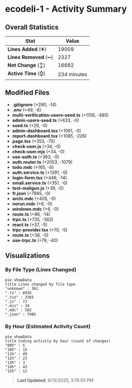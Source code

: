 # ecodeli-1 - Activity Summary 

## Overall Statistics

| Stat                   | Value                                                             |
| ---------------------- | ----------------------------------------------------------------- |
| **Lines Added** (➕)   | 19009                                          |
| **Lines Removed** (➖) | 2327                                        |
| **Net Change** (↕)    | 16682                |
| **Active Time** (⌚)   | 234 minutes |


## Modified Files
- **.gitignore** (+290, -14)
- **.env** (+49, -8)
- **multi-verification-users-seed.ts** (+1156, -485)
- **admin-users-seed.ts** (+633, -0)
- **seed.ts** (+29, -0)
- **admin-dashboard.tsx** (+1091, -0)
- **report-dashboard.tsx** (+1085, -226)
- **page.tsx** (+353, -75)
- **check-user.js** (+34, -0)
- **check-user.mjs** (+34, -0)
- **use-auth.ts** (+363, -0)
- **auth.router.ts** (+2053, -1079)
- **todo.mdc** (+165, -0)
- **auth.service.ts** (+1391, -0)
- **login-form.tsx** (+446, -14)
- **email.service.ts** (+351, -0)
- **test-mailgun.js** (+39, -0)
- **fr.json** (+7985, -0)
- **archi.mdc** (+405, -0)
- **norun.mdc** (+6, -0)
- **windows.mdc** (+6, -0)
- **route.ts** (+86, -14)
- **trpc.ts** (+735, -362)
- **react.ts** (+37, -5)
- **trpc-provider.tsx** (+70, -5)
- **route.ts** (+38, -0)
- **use-trpc.ts** (+79, -40)

## Visualizations

### By File Type (Lines Changed)

```mermaid
pie showData
title Lines changed by file type
"unknown" : 361
".ts" : 8936
".tsx" : 3365
".js" : 73
".mjs" : 34
".mdc" : 582
".json" : 7985
```

### By Hour (Estimated Activity Count)

```mermaid
pie showData
title Coding activity by hour (count of changes)
"09h" : 5
"10h" : 15
"11h" : 49
"12h" : 23
"13h" : 3
"14h" : 43
"15h" : 12
```


> **Last Updated:** 6/13/2025, 3:19:50 PM